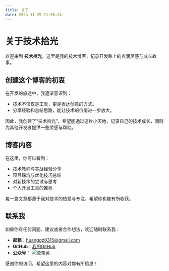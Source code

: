 ```yaml
---
title: 关于
date: 2024-11-29 11:56:24
---
```


# 关于技术拾光

欢迎来到 **技术拾光**，这里是我的技术博客，记录开发路上的点滴灵感与成长故事。

## 创建这个博客的初衷
在开发的旅途中，我逐渐意识到：  
- 技术不仅仅是工具，更是表达创意的方式。  
- 分享经验和总结思路，能让技术的价值进一步放大。  

因此，我创建了“技术拾光”，希望能通过这片小天地，记录自己的技术成长，同时为其他开发者提供一些灵感与帮助。

## 博客内容
在这里，你可以看到：  
- 技术教程与实战经验分享  
- 项目踩坑与优化技巧总结  
- 对新技术的尝试与思考  
- 个人开发工具的推荐  

每一篇文章都源于我对技术的热爱与专注，希望你也能有所收获。

## 联系我
如果你有任何问题、建议或者合作想法，欢迎随时联系我：  
- **邮箱**：huanggz0315@gmail.com
- **GitHub**：[我的GitHub](https://github.com/zerokkcoder)  
- **公众号**： ![莫奈黄](/uploads/wxgzh.jpg) 

感谢你的访问，希望这里的内容对你有所启发！

